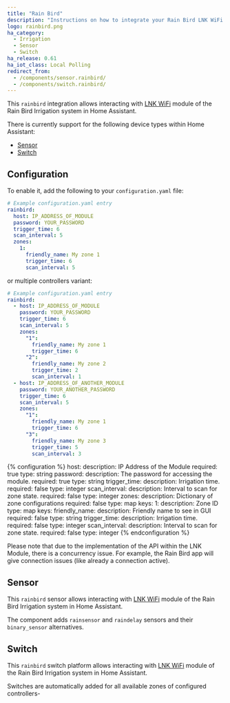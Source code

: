 ```yaml
---
title: "Rain Bird"
description: "Instructions on how to integrate your Rain Bird LNK WiFi Module within Home Assistant."
logo: rainbird.png
ha_category:
  - Irrigation
  - Sensor
  - Switch
ha_release: 0.61
ha_iot_class: Local Polling
redirect_from:
  - /components/sensor.rainbird/
  - /components/switch.rainbird/
---
```


This `rainbird` integration allows interacting with [LNK WiFi](http://www.rainbird.com/landscape/products/controllers/LNK-WiFi.htm) module of the Rain Bird Irrigation system in Home Assistant.

There is currently support for the following device types within Home Assistant:

- [Sensor](#sensor)
- [Switch](#switch)

## Configuration

To enable it, add the following to your `configuration.yaml` file:

```yaml
# Example configuration.yaml entry
rainbird:
  host: IP_ADDRESS_OF_MODULE
  password: YOUR_PASSWORD
  trigger_time: 6
  scan_interval: 5
  zones:
    1:
      friendly_name: My zone 1
      trigger_time: 6
      scan_interval: 5
```

or multiple controllers variant:

```yaml
# Example configuration.yaml entry
rainbird:
  - host: IP_ADDRESS_OF_MODULE
    password: YOUR_PASSWORD
    trigger_time: 6
    scan_interval: 5
    zones:
      "1":
        friendly_name: My zone 1
        trigger_time: 6
      "2":
        friendly_name: My zone 2
        trigger_time: 2
        scan_interval: 1
  - host: IP_ADDRESS_OF_ANOTHER_MODULE
    password: YOUR_ANOTHER_PASSWORD
    trigger_time: 6
    scan_interval: 5
    zones:
      "1":
        friendly_name: My zone 1
        trigger_time: 6
      "3":
        friendly_name: My zone 3
        trigger_time: 5
        scan_interval: 3
```

{% configuration %}
host:
  description: IP Address of the Module
  required: true
  type: string
password:
  description: The password for accessing the module.
  required: true
  type: string
trigger_time:
  description: Irrigation time.
  required: false
  type: integer
scan_interval:
  description: Interval to scan for zone state.
  required: false
  type: integer
zones:
  description: Dictionary of zone configurations
  required: false
  type: map
  keys:
    1:
      description: Zone ID
      type: map
      keys:
        friendly_name:
          description: Friendly name to see in GUI
          required: false
          type: string
        trigger_time:
          description: Irrigation time.
          required: false
          type: integer
        scan_interval:
          description: Interval to scan for zone state.
          required: false
          type: integer
{% endconfiguration %}

<div class='note'>
Please note that due to the implementation of the API within the LNK Module, there is a concurrency issue. For example, the Rain Bird app will give connection issues (like already a connection active).
</div>

## Sensor

This `rainbird` sensor allows interacting with [LNK WiFi](http://www.rainbird.com/landscape/products/controllers/LNK-WiFi.htm) module of the Rain Bird Irrigation system in Home Assistant.

The component adds `rainsensor` and `raindelay` sensors and their `binary_sensor` alternatives.

## Switch

This `rainbird` switch platform allows interacting with [LNK WiFi](http://www.rainbird.com/landscape/products/controllers/LNK-WiFi.htm) module of the Rain Bird Irrigation system in Home Assistant.

Switches are automatically added for all available zones of configured controllers-

